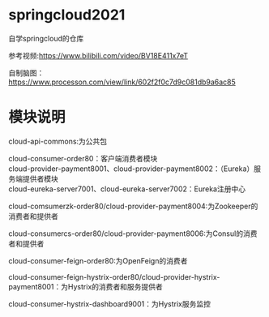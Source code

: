 # springcloud2021
自学springcloud的仓库

参考视频:https://www.bilibili.com/video/BV18E411x7eT

自制脑图：https://www.processon.com/view/link/602f2f0c7d9c081db9a6ac85

# 模块说明
cloud-api-commons:为公共包

cloud-consumer-order80：客户端消费者模块  
cloud-provider-payment8001、cloud-provider-payment8002：（Eureka）服务端提供者模块  
cloud-eureka-server7001、cloud-eureka-server7002：Eureka注册中心

cloud-comsumerzk-order80/cloud-provider-payment8004:为Zookeeper的消费者和提供者

cloud-consumercs-order80/cloud-provider-payment8006:为Consul的消费者和提供者

cloud-consumer-feign-order80:为OpenFeign的消费者

cloud-consumer-feign-hystrix-order80/cloud-provider-hystrix-payment8001：为Hystrix的消费者和服务提供者

cloud-consumer-hystrix-dashboard9001：为Hystrix服务监控



